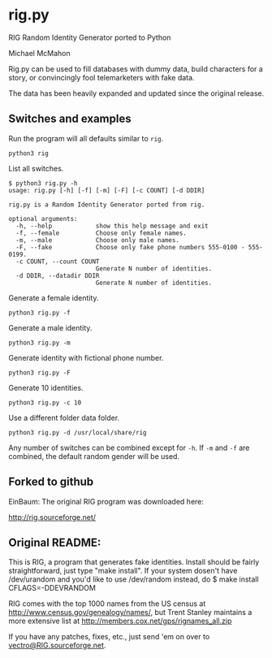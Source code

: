 # rig.py

RIG Random Identity Generator ported to Python

Michael McMahon

Rig.py can be used to fill databases with dummy data, build characters for a
story, or convincingly fool telemarketers with fake data.

The data has been heavily expanded and updated since the original release.

## Switches and examples

Run the program will all defaults similar to ```rig```.

```python3 rig```

List all switches.

```
$ python3 rig.py -h
usage: rig.py [-h] [-f] [-m] [-F] [-c COUNT] [-d DDIR]

rig.py is a Random Identity Generator ported from rig.

optional arguments:
  -h, --help            show this help message and exit
  -f, --female          Choose only female names.
  -m, --male            Choose only male names.
  -F, --fake            Choose only fake phone numbers 555-0100 - 555-0199.
  -c COUNT, --count COUNT
                        Generate N number of identities.
  -d DDIR, --datadir DDIR
                        Generate N number of identities.
```

Generate a female identity.

```python3 rig.py -f```

Generate a male identity.

```python3 rig.py -m```

Generate identity with fictional phone number.

```python3 rig.py -F```

Generate 10 identities.

```python3 rig.py -c 10```

Use a different folder data folder.

```python3 rig.py -d /usr/local/share/rig```

Any number of switches can be combined except for ```-h```.  If ```-m``` and
```-f``` are combined, the default random gender will be used.

## Forked to github

EinBaum: The original RIG program was downloaded here:

http://rig.sourceforge.net/

## Original README:

This is RIG, a program that generates fake identities. Install should be
fairly straightforward, just type "make install". If your system dosen't 
have /dev/urandom and you'd like to use /dev/random instead, do
$ make install CFLAGS=-DDEVRANDOM

RIG comes with the top 1000 names from the US census at 
http://www.census.gov/genealogy/names/, but Trent Stanley maintains a 
more extensive list at http://members.cox.net/gps/rignames_all.zip

If you have any patches, fixes, etc., just send 'em on over to
vectro@RIG.sourceforge.net.
